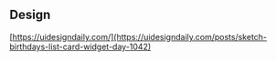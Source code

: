 ## Design

[https://uidesigndaily.com/](https://uidesigndaily.com/posts/sketch-birthdays-list-card-widget-day-1042)
